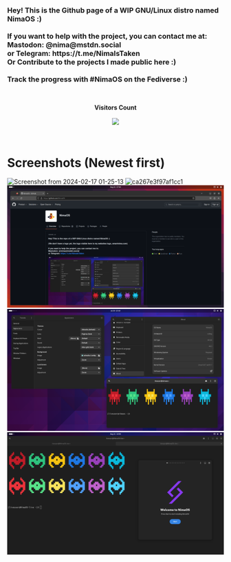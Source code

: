 <h3>
Hey! This is the Github page of a WIP GNU/Linux distro named NimaOS :)
<br><br>
If you want to help with the project, you can contact me at:<br>
Mastodon: @nima@mstdn.social <br>
or Telegram: https://t.me/NimaIsTaken<br>
Or Contribute to the projects I made public here :)<br><br>
Track the progress with #NimaOS on the Fediverse :)
</h3>


<div align="center">
<br><p align="center"><b>Visitors Count</b></p>  
<p align="center"><img align="center" src="https://profile-counter.glitch.me/{NimaOS}/count.svg" /></p> 
<br></div>

# Screenshots (Newest first)
![Screenshot from 2024-02-17 01-25-13](https://github.com/NimaOS/.github/assets/76901932/66c9212f-1e86-496e-bf02-42ce7663e072)
![ca267e3f97af1cc1](https://github.com/NimaOS/.github/assets/76901932/c332e4b4-6df1-44e4-8127-9a19fc2e0e29)
<img src="https://github.com/NimaOS/.github/blob/main/Screenshots/Screenshot%20from%202023-08-21%2021-14-46.png?raw=true">
<img src="https://github.com/NimaOS/.github/blob/main/Screenshots/68747470733a2f2f6d656469612e6d7374646e2e736f6369616c2f6d656469615f6174746163686d656e74732f66696c65732f3131302f3830332f3637342f3633382f3630342f3336372f6f726967696e616c2f643031353432393234303039373739382e706e67.png?raw=true">
<img src="https://github.com/NimaOS/.github/blob/main/Screenshots/68747470733a2f2f6d656469612e6d7374646e2e736f6369616c2f6d656469615f6174746163686d656e74732f66696c65732f3131302f3932372f3938362f3831362f3133312f3639312f6f726967696e616c2f396664313231356438333136343733322e706e67.png?raw=true">
